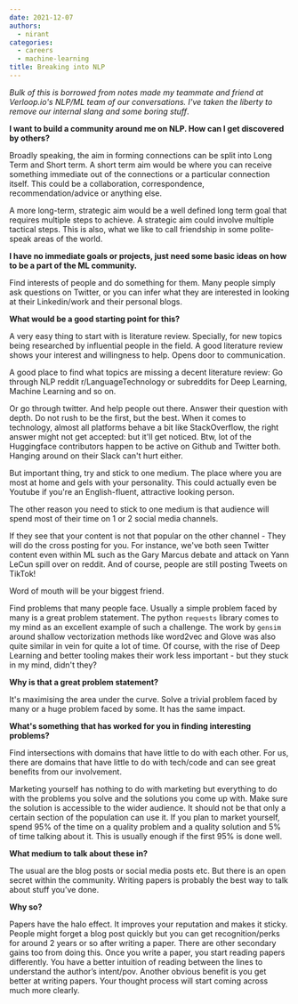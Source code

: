 ```yaml
---
date: 2021-12-07
authors:
  - nirant
categories:
  - careers
  - machine-learning
title: Breaking into NLP
---
```


_Bulk of this is borrowed from notes made my teammate and friend at Verloop.io's NLP/ML team of our conversations. I've taken the liberty to remove our internal slang and some boring stuff_.

**I want to build a community around me on NLP. How can I get discovered by others?**

Broadly speaking, the aim in forming connections can be split into Long Term and Short term.
A short term aim would be where you can receive something immediate out of the connections or a particular connection itself. This could be a collaboration, correspondence, recommendation/advice or anything else.

A more long-term, strategic aim would be a well defined long term goal that requires multiple steps to achieve. A strategic aim could involve multiple tactical steps. This is also, what we like to call friendship in some polite-speak areas of the world. 

**I have no immediate goals or projects, just need some basic ideas on how to be a part of the ML community.**

Find interests of people and do something for them. Many people simply ask questions on Twitter, or you can infer what they are interested in looking at their Linkedin/work and their personal blogs. 

**What would be a good starting point for this?**

A very easy thing to start with is literature review. Specially, for new topics being researched by influential people in the field. A good literature review shows your interest and willingness to help. Opens door to communication.

A good place to find what topics are missing a decent literature review: 
Go through NLP reddit r/LanguageTechnology or subreddits for Deep Learning, Machine Learning and so on. 

Or go through twitter. And help people out there. Answer their question with depth. Do not rush to be the first, but the best. When it comes to technology, almost all platforms behave a bit like StackOverflow, the right answer might not get accepted: but it'll get noticed. Btw, lot of the Huggingface contributors happen to be active on Github and Twitter both. Hanging around on their Slack can't hurt either. 

But important thing, try and stick to one medium. The place where you are most at home and gels with your personality. This could actually even be Youtube if you're an English-fluent, attractive looking person. 

The other reason you need to stick to one medium is that audience will spend most of their time on 1 or 2 social media channels. 

If they see that your content is not that popular on the other channel - They will do the cross posting for you. For instance, we've both seen Twitter content even within ML such as the Gary Marcus debate and attack on Yann LeCun spill over on reddit. And of course, people are still posting Tweets on TikTok!

Word of mouth will be your biggest friend.

Find problems that many people face. Usually a simple problem faced by many is a great problem statement. The python `requests` library comes to my mind as an excellent example of such a challenge. The work by `gensim` around shallow vectorization methods like word2vec and Glove was also quite similar in vein for quite a lot of time. Of course, with the rise of Deep Learning and better tooling makes their work less important - but they stuck in my mind, didn't they?

**Why is that a great problem statement?**

It's maximising the area under the curve. Solve a trivial problem faced by many or a huge problem faced by some. It has the same impact.

**What's something that has worked for you in finding interesting problems?**

Find intersections with domains that have little to do with each other. For us, there are domains that have little to do with tech/code and can see great benefits from our involvement.

Marketing yourself has nothing to do with marketing but everything to do with the problems you solve and the solutions you come up with.
Make sure the solution is accessible to the wider audience. It should not be that only a certain section of the population can use it.
If you plan to market yourself, spend 95% of the time on a quality problem and a quality solution and 5% of time talking about it. This is usually enough if the first 95% is done well.

**What medium to talk about these in?**

The usual are the blog posts or social media posts etc. But there is an open secret within the community. Writing papers is probably the best way to talk about stuff you’ve done.

**Why so?**

Papers have the halo effect. It improves your reputation and makes it sticky. People might forget a blog post quickly but you can get recognition/perks for around 2 years or so after writing a paper.
There are other secondary gains too from doing this. Once you write a paper, you start reading papers differently. You have a better intuition of reading between the lines to understand the author’s intent/pov. Another obvious benefit is you get better at writing papers. Your thought process will start coming across much more clearly.
